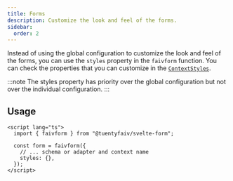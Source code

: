 ```yaml
---
title: Forms
description: Customize the look and feel of the forms.
sidebar:
  order: 2
---
```


Instead of using the global configuration to customize the look and feel of the forms, you can use the `styles` property in the `faivform` function. You can check the properties that you can customize in the [`ContextStyles`](/reference/#contextstyles).

:::note
The styles property has priority over the global configuration but not over the individual configuration.
:::

## Usage

```svelte
<script lang="ts">
  import { faivform } from "@tuentyfaiv/svelte-form";

  const form = faivform({
    // ... schema or adapter and context name
    styles: {},
  });
</script>
```